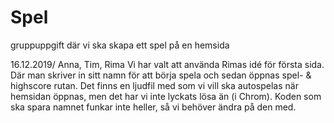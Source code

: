 # Spel
gruppuppgift där vi ska skapa ett spel på en  hemsida

16.12.2019/ Anna, Tim, Rima
Vi har valt att använda Rimas idé för första sida. Där man skriver in sitt namn för att börja spela och sedan öppnas spel- & highscore rutan. Det finns en ljudfil med som vi vill ska autospelas när hemsidan öppnas, men det har vi inte lyckats lösa än (i Chrom). Koden som ska spara namnet funkar inte heller, så vi behöver ändra på den med.
